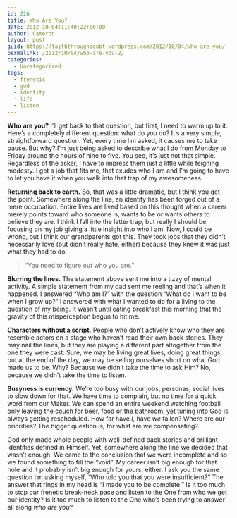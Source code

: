 ```yaml
---
id: 226
title: Who Are You?
date: 2012-10-04T11:40:22+00:00
author: Cameron
layout: post
guid: https://faiththroughdoubt.wordpress.com/2012/10/04/who-are-you/
permalink: /2012/10/04/who-are-you-2/
categories:
  - Uncategorized
tags:
  - frenetic
  - god
  - identity
  - life
  - listen
---
```

**Who are you?** I’ll get back to that question, but first, I need to warm up to it. Here’s a completely different question: what do you do? It’s a very simple, straightforward question. Yet, every time I’m asked, it causes me to take pause. But why? I’m just being asked to describe what I do from Monday to Friday around the hours of nine to five. You see, it’s just not that simple. Regardless of the asker, I have to impress them just a little while feigning modesty. I got a job that fits me, that exudes who I am and I’m going to have to let you have it when you walk into that trap of my awesomeness.

**Returning back to earth.** So, that was a little dramatic, but I think you get the point. Somewhere along the line, an identity has been forged out of a mere occupation. Entire lives are lived based on this thought when a career merely points toward who someone is, wants to be or wants others to believe they are. I think I fall into the latter trap, but really I should be focusing on my job giving a little insight into who I am. Now, I could be wrong, but I think our grandparents got this. They took jobs that they didn’t necessarily love (but didn’t really hate, either) because they knew it was just what they had to do.

> “You need to figure out who you are.”

**Blurring the lines.** The statement above sent me into a tizzy of mental activity. A simple statement from my dad sent me reeling and that’s when it happened. I answered “Who am I?” with the question “What do I want to be when I grow up?” I answered with what I wanted to do for a living to the question of my being. It wasn’t until eating breakfast this morning that the gravity of this misperception begun to hit me.

**Characters without a script.** People who don’t actively know who they are resemble actors on a stage who haven’t read their own back stories. They may nail the lines, but they are playing a different part altogether from the one they were cast. Sure, we may be living great lives, doing great things, but at the end of the day, we may be selling ourselves short on what God made us to be. Why? Because we didn’t take the time to ask Him? No, because we didn’t take the time to listen.

**Busyness is currency.** We’re too busy with our jobs, personas, social lives to slow down for that. We have time to complain, but no time for a quick word from our Maker. We can spend an entire weekend watching football only leaving the couch for beer, food or the bathroom, yet tuning into God is always getting rescheduled. How far have _I_, have _we_ fallen? Where are our priorities? The bigger question is, for what are we compensating?

God only made whole people with well-defined back stories and brilliant identities defined in Himself. Yet, somewhere along the line we decided that wasn’t enough. We came to the conclusion that we were incomplete and so we found something to fill the “void”. My career isn’t big enough for that hole and it probably isn’t big enough for yours, either. I ask you the same question I’m asking myself, “Who told you that you were insufficient?” The answer that rings in my head is “I made you to be complete.” Is it too much to stop our frenetic break-neck pace and listen to the One from who we get our identity? Is it too much to listen to the One who’s been trying to answer all along _who are you_?